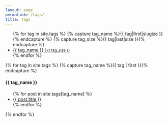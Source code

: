 ```yaml
---
layout: page
permalink: /tags/
title: Tags
---
```


<ul class="tag-container">
{% for tag in site.tags %}
  {% capture tag_name %}{{ tag|first|slugize }}{% endcapture %}
  {% capture tag_size %}{{ tag|last|size }}{% endcapture %}
  <li>
    <a class="tag-item large" id="tag-{{ tag_name }}" href="#{{ tag_name }}">{{ tag_name }} <small>| {{ tag_size }}</small></a>
  </li>
{% endfor %}
</ul>

<div id="archives">
{% for tag in site.tags %}
  {% capture tag_name %}{{ tag | first }}{% endcapture %}
  <div class="archive-group" id="tag-archive-{{ tag_name }}">
    <h4 id="#{{ tag_name | slugize }}">
      {{ tag_name }}
    </h4>
    <ul>
      {% for post in site.tags[tag_name] %}
      <li class="archive-item">
        <a href="{{ root_url }}{{ post.url }}">{{ post.title }}</a>
      </li>
      {% endfor %}
    </ul>
  </div>
{% endfor %}
</div>
<script src="{{ "assets/tags.js" | relative_url }}"></script>
